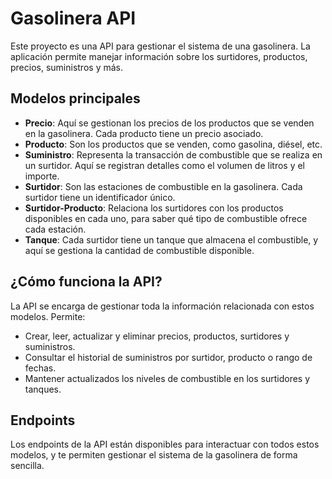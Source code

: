 # Gasolinera API

Este proyecto es una API para gestionar el sistema de una gasolinera. La aplicación permite manejar información sobre los surtidores, productos, precios, suministros y más.

## Modelos principales

- **Precio**: Aquí se gestionan los precios de los productos que se venden en la gasolinera. Cada producto tiene un precio asociado.
- **Producto**: Son los productos que se venden, como gasolina, diésel, etc.
- **Suministro**: Representa la transacción de combustible que se realiza en un surtidor. Aquí se registran detalles como el volumen de litros y el importe.
- **Surtidor**: Son las estaciones de combustible en la gasolinera. Cada surtidor tiene un identificador único.
- **Surtidor-Producto**: Relaciona los surtidores con los productos disponibles en cada uno, para saber qué tipo de combustible ofrece cada estación.
- **Tanque**: Cada surtidor tiene un tanque que almacena el combustible, y aquí se gestiona la cantidad de combustible disponible.

## ¿Cómo funciona la API?

La API se encarga de gestionar toda la información relacionada con estos modelos. Permite:

- Crear, leer, actualizar y eliminar precios, productos, surtidores y suministros.
- Consultar el historial de suministros por surtidor, producto o rango de fechas.
- Mantener actualizados los niveles de combustible en los surtidores y tanques.

## Endpoints

Los endpoints de la API están disponibles para interactuar con todos estos modelos, y te permiten gestionar el sistema de la gasolinera de forma sencilla.
